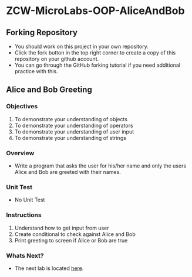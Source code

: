# ZCW-MicroLabs-OOP-AliceAndBob

## Forking Repository
* You should work on this project in your own repository.
* Click the fork button in the top right corner to create a copy of this repository on your github account.
* You can go through the GitHub forking tutorial if you need additional practice with this.


## Alice and Bob Greeting

### Objectives

1. To demonstrate your understanding of objects
2. To demonstrate your understanding of operators
3. To demonstrate your understanding of user input
4. To demonstrate your understanding of strings


### Overview

* Write a program that asks the user for his/her name and only the users Alice and Bob are greeted with their names.

### Unit Test

* No Unit Test

### Instructions

1. Understand how to get input from user
2. Create conditional to check against Alice and Bob
3. Print greeting to screen if Alice or Bob are true

### Whats Next?
* The next lab is located [here](https://github.com/Zipcoder/ZCW-MicroLabs-OOP-TooLargeTooSmall).
